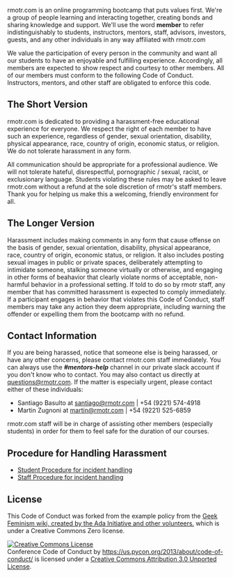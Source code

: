 rmotr.com is an online programming bootcamp that puts values first. We're a group of people learning and interacting together, creating bonds and sharing knowledge and support. We'll use the word **member** to refer indistinguishably to students, instructors, mentors, staff, advisors, investors, guests, and any other individuals in any way affiliated with rmotr.com

We value the participation of every person in the community and want all our students to have an enjoyable and fulfilling experience. Accordingly, all members are expected to show respect and courtesy to other members. All of our members must conform to the following Code of Conduct. Instructors, mentors, and other staff are obligated to enforce this code.

The Short Version
-----------------

rmotr.com is dedicated to providing a harassment-free educational experience for everyone. We respect the right of each member to have such an experience, regardless of gender, sexual orientation, disability, physical appearance, race, country of origin, economic status, or religion. We do not tolerate harassment in any form.

All communication should be appropriate for a professional audience. We will not tolerate hateful, disrespectful, pornographic / sexual, racist, or exclusionary language. Students violating these rules may be asked to leave rmotr.com without a refund at the sole discretion of rmotr's staff members. Thank you for helping us make this a welcoming, friendly environment for all.

The Longer Version
------------------

Harassment includes making comments in any form that cause offense on the basis of gender, sexual orientation, disability, physical appearance, race, country of origin, economic status, or religion. It also includes posting sexual images in public or private spaces, deliberately attempting to intimidate someone, stalking someone virtually or otherwise, and engaging in other forms of beahavior that clearly violate norms of acceptable, non-harmful behavior in a professional setting. If told to do so by rmotr staff, any member that has committed harassment is expected to comply immediately. If a participant engages in behavior that violates this Code of Conduct, staff members may take any action they deem appropriate, including warning the offender or expelling them from the bootcamp with no refund.

Contact Information
-------------------

If you are being harassed, notice that someone else is being harassed, or have any other concerns, please contact rmotr.com staff immediately. You can always use the **_#mentors-help_** channel in our private slack account if you don't know who to contact. You may also contact us directly at questions@rmotr.com. If the matter is especially urgent, please contact either of these individuals:

- Santiago Basulto at santiago@rmotr.com | +54 (9221) 574-4918
- Martin Zugnoni at martin@rmotr.com | +54 (9221) 525-6859

rmotr.com staff will be in charge of assisting other members (especially students) in order for them to feel safe for the duration of our courses.

Procedure for Handling Harassment
------------------------------------------
- [Student Procedure for incident handling](https://github.com/rmotr/code-of-conduct/blob/master/Student%20Procedure%20for%20incident%20handling.md)
- [Staff Procedure for incident handling](https://github.com/rmotr/code-of-conduct/blob/master/Staff%20Procedure%20for%20incident%20handling.md)

License
-------

This Code of Conduct was forked from the example policy from the [Geek Feminism wiki, created by the Ada Initiative and other volunteers.](http://geekfeminism.wikia.com/wiki/Conference_anti-harassment/Policy) which is under a Creative Commons Zero license.

<a rel="license" href="http://creativecommons.org/licenses/by/3.0/"><img alt="Creative Commons License" style="border-width:0" src="http://i.creativecommons.org/l/by/3.0/88x31.png" /></a><br /><span xmlns:dct="http://purl.org/dc/terms/" href="http://purl.org/dc/dcmitype/Text" property="dct:title" rel="dct:type">Conference Code of Conduct</span> by <a xmlns:cc="http://creativecommons.org/ns#" href="https://us.pycon.org/2013/about/code-of-conduct/" property="cc:attributionName" rel="cc:attributionURL">https://us.pycon.org/2013/about/code-of-conduct/</a> is licensed under a <a rel="license" href="http://creativecommons.org/licenses/by/3.0/">Creative Commons Attribution 3.0 Unported License</a>.

